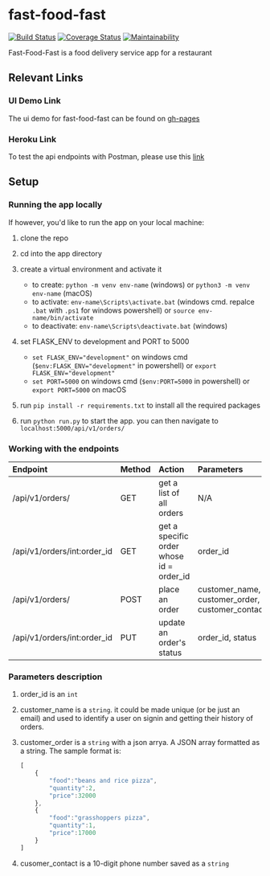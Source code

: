# fast-food-fast

[![Build Status](https://travis-ci.org/bibangamba/fast-food-fast.svg?branch=api_v2)](https://travis-ci.org/bibangamba/fast-food-fast)
[![Coverage Status](https://coveralls.io/repos/github/bibangamba/fast-food-fast/badge.svg?branch=api_v2)](https://coveralls.io/github/bibangamba/fast-food-fast?branch=api_v2)
[![Maintainability](https://api.codeclimate.com/v1/badges/5c4fade3616fe64f7994/maintainability)](https://codeclimate.com/github/bibangamba/fast-food-fast/maintainability)

Fast-Food-Fast is a food delivery service app for a restaurant

## Relevant Links

### UI Demo Link

The ui demo for fast-food-fast can be found on [gh-pages](http://deliver4me.net/fast-food-fast/)

### Heroku Link

To test the api endpoints with Postman, please use this [link](https://bibangamba-fast-food-fast-api.herokuapp.com/api/v1/orders/)

## Setup

### Running the app locally

If however, you'd like to run the app on your local machine:

1. clone the repo
2. cd into the app directory
3. create a virtual environment and activate it

    - to create: `python -m venv env-name` (windows) or `python3 -m venv env-name` (macOS)
    - to activate: `env-name\Scripts\activate.bat` (windows cmd. repalce `.bat` with `.ps1` for windows powershell) or `source env-name/bin/activate`
    - to deactivate: `env-name\Scripts\deactivate.bat` (windows)
4. set FLASK_ENV to development and PORT to 5000

    - `set FLASK_ENV="development"` on windows cmd (`$env:FLASK_ENV="development"` in powershell) or `export FLASK_ENV="development"`
    - `set PORT=5000` on windows cmd (`$env:PORT=5000` in powershell) or `export PORT=5000` on macOS
5. run `pip install -r requirements.txt` to install all the required packages
6. run `python run.py` to start the app. you can then navigate to `localhost:5000/api/v1/orders/`

### Working with the endpoints

|Endpoint                       |Method |Action                                     |Parameters                                     |
|:---                           |:---   |:---                                       |:--                                            |
|/api/v1/orders/                |GET    |get a list of all orders                   |N/A                                            |
|/api/v1/orders/int:order_id    |GET    |get a specific order whose id = order_id   |order_id                                       |
|/api/v1/orders/                |POST   |place an order                             |customer_name, customer_order, customer_contact|
|/api/v1/orders/int:order_id    |PUT    |update an order's status                   |order_id, status                               |

### Parameters description

1. order_id is an `int`
2. customer_name is a `string`. it could be made unique (or be just an email) and used to identify a user on signin and getting their history of orders.
3. customer_order is a `string` with a json arrya. A JSON array formatted as a string. The sample format is:

    ```js
    [
        {
            "food":"beans and rice pizza",
            "quantity":2,
            "price":32000
        },
        {
            "food":"grasshoppers pizza",
            "quantity":1,
            "price":17000
        }
    ]
    ```
4. cusomer_contact is a 10-digit phone number saved as a `string`